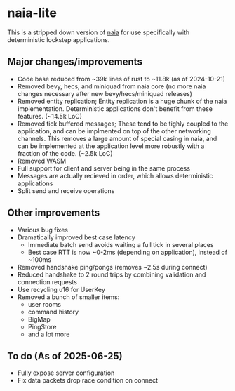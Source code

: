 # naia-lite

This is a stripped down version of [naia](https://github.com/naia-lib/naia) for
use specifically with deterministic lockstep applications.

## Major changes/improvements

* Code base reduced from ~39k lines of rust to ~11.8k (as of 2024-10-21)
* Removed bevy, hecs, and miniquad from naia core (no more naia changes necessary
  after new bevy/hecs/miniquad releases)
* Removed entity replication; Entity replication is a huge chunk of the naia
  implementation. Deterministic applications don't benefit from these features.
  (~14.5k LoC)
* Removed tick buffered messages; These tend to be tighly coupled to the
  application, and can be implmented on top of the other networking channels. This
  removes a large amount of special casing in naia, and can be implemented
  at the application level more robustly with a fraction of the code. (~2.5k LoC)
* Removed WASM
* Full support for client and server being in the same process
* Messages are actually recieved in order, which allows deterministic applications
* Split send and receive operations

## Other improvements

* Various bug fixes
* Dramatically improved best case latency
	* Immediate batch send avoids waiting a full tick in several places
	* Best case RTT is now ~0-2ms (depending on application), instead of ~100ms
* Removed handshake ping/pongs (removes ~2.5s during connect)
* Reduced handshake to 2 round trips by combining validation and connection requests
* Use recycling u16 for UserKey
* Removed a bunch of smaller items:
	* user rooms
	* command history
	* BigMap
	* PingStore
	* and a lot more

## To do (As of 2025-06-25)

* Fully expose server configuration
* Fix data packets drop race condition on connect
